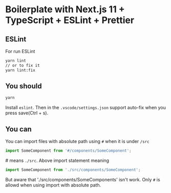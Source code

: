 # Boilerplate with Next.js 11 + TypeScript + ESLint + Prettier

## ESLint

For run ESLint

```bash
yarn lint
// or to fix it
yarn lint:fix
```

## You should

```bash
yarn
```

Install `eslint`.
Then in the `.vscode/settings.json` support auto-fix when you press save(Ctrl + s).

## You can

You can import files with absolute path using `#` when it is under `/src`

```javascript
import SomeComponent from '#/components/SomeComponent';
```

\# means `./src`.
Above import statement meaning

```javascript
import SomeComponent from './src/components/SomeComponent';
```

But aware that './src/components/SomeComponents' isn't work.
Only `#` is allowd when using import with absolute path.
